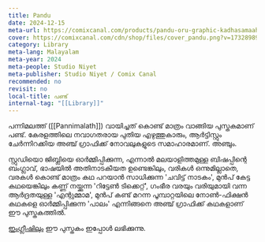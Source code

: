 ```yaml
---
title: Pandu
date: 2024-12-15
meta-url: https://comixcanal.com/products/pandu-oru-graphic-kadhasamaahaaram
cover: https://comixcanal.com/cdn/shop/files/cover_pandu.png?v=1732898927&width=713
category: Library
meta-lang: Malayalam
meta-year: 2024
meta-people: Studio Niyet
meta-publisher: Studio Niyet / Comix Canal
recommended: no
revisit: no
local-title: പണ്ട്
internal-tag: "[[Library]]"
---
```

പന്നിമലത്ത് ([[Pannimalath]]) വായിച്ചത് കൊണ്ട് മാത്രം വാങ്ങിയ പുസ്തകമാണ് പണ്ട്. കേരളത്തിലെ നവാഗതരായ പുതിയ എഴുത്തുകാരും, ആർട്ടിസ്റ്റും ചേർന്നിറക്കിയ അഞ്ച് ഗ്രാഫിക്ക് നോവലുകളുടെ സമാഹാരമാണ്. അഞ്ചും.

സ്റ്റുഡിയൊ ജിബ്ലിയെ ഓർമ്മിപ്പിക്കുന്ന, എന്നാൽ മലയാളിത്തമുള്ള ബിഷപ്പിന്റെ ബംഗ്ലാവ്, ഭാഷയിൽ അതിനാടകീയത ഉണ്ടെങ്കിലും, വരികൾ ഒന്നുമില്ലാതെ, വരകൾ കൊണ്ട് മാത്രം കഥ പറയാൻ സാധിക്കുന്ന 'ചവിട്ട് നാടകം', മുൻപ് കേട്ട കഥയെങ്കിലും കണ്ണ് നയ്ക്കുന്ന 'റിട്ടേൺ ടിക്കെറ്റ്', ഗംഭീര വരയും വരിയുമായി വന്ന ആർദ്രതയുള്ള 'എന്റുമ്മാമ', മുൻപ് കണ്ട് മറന്ന പൂമ്പാറ്റയിലെ നോൺ-ഫിക്ഷൻ കഥകളെ ഓർമ്മിപ്പിക്കുന്ന 'പാലം' എന്നിങ്ങനെ അഞ്ച് ഗ്രാഫിക്ക് കഥകളാണ് ഈ പുസ്തകത്തിൽ.

[ഇംഗ്ലീഷിലും](https://comixcanal.com/products/pandu-graphic-narratives-from-kerala) ഈ പുസ്തകം ഇപ്പോൾ ലഭിക്കുന്നു.